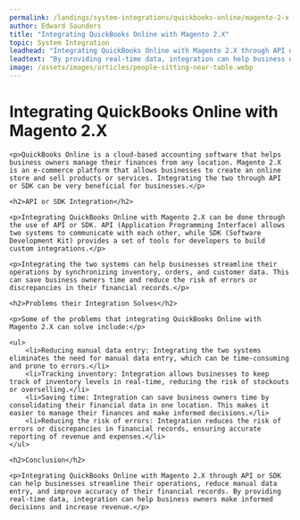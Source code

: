 ```yaml
---
permalink: /landings/system-integrations/quickbooks-online/magento-2-x
author: Edward Saunders
title: "Integrating QuickBooks Online with Magento 2.X"
topic: System Integration
leadhead: "Integrating QuickBooks Online with Magento 2.X through API or SDK can help businesses streamline their operations, reduce manual data entry, and improve accuracy of their financial records"
leadtext: "By providing real-time data, integration can help business owners make informed decisions and increase revenue."
image: /assets/images/articles/people-sitting-near-table.webp
---
```

<div class="arttext">
	<h1>Integrating QuickBooks Online with Magento 2.X</h1>

	<p>QuickBooks Online is a cloud-based accounting software that helps business owners manage their finances from any location. Magento 2.X is an e-commerce platform that allows businesses to create an online store and sell products or services. Integrating the two through API or SDK can be very beneficial for businesses.</p>

	<h2>API or SDK Integration</h2>

	<p>Integrating QuickBooks Online with Magento 2.X can be done through the use of API or SDK. API (Application Programming Interface) allows two systems to communicate with each other, while SDK (Software Development Kit) provides a set of tools for developers to build custom integrations.</p>

	<p>Integrating the two systems can help businesses streamline their operations by synchronizing inventory, orders, and customer data. This can save business owners time and reduce the risk of errors or discrepancies in their financial records.</p>

	<h2>Problems their Integration Solves</h2>

	<p>Some of the problems that integrating QuickBooks Online with Magento 2.X can solve include:</p>

	<ul>
		<li>Reducing manual data entry: Integrating the two systems eliminates the need for manual data entry, which can be time-consuming and prone to errors.</li>
		<li>Tracking inventory: Integration allows businesses to keep track of inventory levels in real-time, reducing the risk of stockouts or overselling.</li>
		<li>Saving time: Integration can save business owners time by consolidating their financial data in one location. This makes it easier to manage their finances and make informed decisions.</li>
		<li>Reducing the risk of errors: Integration reduces the risk of errors or discrepancies in financial records, ensuring accurate reporting of revenue and expenses.</li>
	</ul>

	<h2>Conclusion</h2>

	<p>Integrating QuickBooks Online with Magento 2.X through API or SDK can help businesses streamline their operations, reduce manual data entry, and improve accuracy of their financial records. By providing real-time data, integration can help business owners make informed decisions and increase revenue.</p>

</div>